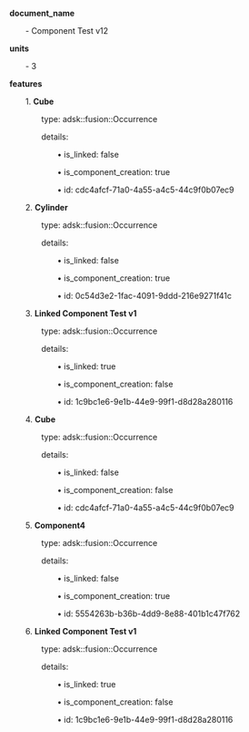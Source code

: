 **document_name**

&emsp;&emsp;- Component Test v12

**units**

&emsp;&emsp;- 3

**features**

&emsp;&emsp;1. **Cube**

&emsp;&emsp;&emsp;&emsp;type: adsk::fusion::Occurrence

&emsp;&emsp;&emsp;&emsp;details:

&emsp;&emsp;&emsp;&emsp;&emsp;&emsp;• is_linked: false

&emsp;&emsp;&emsp;&emsp;&emsp;&emsp;• is_component_creation: true

&emsp;&emsp;&emsp;&emsp;&emsp;&emsp;• id: cdc4afcf-71a0-4a55-a4c5-44c9f0b07ec9

&emsp;&emsp;2. **Cylinder**

&emsp;&emsp;&emsp;&emsp;type: adsk::fusion::Occurrence

&emsp;&emsp;&emsp;&emsp;details:

&emsp;&emsp;&emsp;&emsp;&emsp;&emsp;• is_linked: false

&emsp;&emsp;&emsp;&emsp;&emsp;&emsp;• is_component_creation: true

&emsp;&emsp;&emsp;&emsp;&emsp;&emsp;• id: 0c54d3e2-1fac-4091-9ddd-216e9271f41c

&emsp;&emsp;3. **Linked Component Test v1**

&emsp;&emsp;&emsp;&emsp;type: adsk::fusion::Occurrence

&emsp;&emsp;&emsp;&emsp;details:

&emsp;&emsp;&emsp;&emsp;&emsp;&emsp;• is_linked: true

&emsp;&emsp;&emsp;&emsp;&emsp;&emsp;• is_component_creation: false

&emsp;&emsp;&emsp;&emsp;&emsp;&emsp;• id: 1c9bc1e6-9e1b-44e9-99f1-d8d28a280116

&emsp;&emsp;4. **Cube**

&emsp;&emsp;&emsp;&emsp;type: adsk::fusion::Occurrence

&emsp;&emsp;&emsp;&emsp;details:

&emsp;&emsp;&emsp;&emsp;&emsp;&emsp;• is_linked: false

&emsp;&emsp;&emsp;&emsp;&emsp;&emsp;• is_component_creation: false

&emsp;&emsp;&emsp;&emsp;&emsp;&emsp;• id: cdc4afcf-71a0-4a55-a4c5-44c9f0b07ec9

&emsp;&emsp;5. **Component4**

&emsp;&emsp;&emsp;&emsp;type: adsk::fusion::Occurrence

&emsp;&emsp;&emsp;&emsp;details:

&emsp;&emsp;&emsp;&emsp;&emsp;&emsp;• is_linked: false

&emsp;&emsp;&emsp;&emsp;&emsp;&emsp;• is_component_creation: true

&emsp;&emsp;&emsp;&emsp;&emsp;&emsp;• id: 5554263b-b36b-4dd9-8e88-401b1c47f762

&emsp;&emsp;6. **Linked Component Test v1**

&emsp;&emsp;&emsp;&emsp;type: adsk::fusion::Occurrence

&emsp;&emsp;&emsp;&emsp;details:

&emsp;&emsp;&emsp;&emsp;&emsp;&emsp;• is_linked: true

&emsp;&emsp;&emsp;&emsp;&emsp;&emsp;• is_component_creation: false

&emsp;&emsp;&emsp;&emsp;&emsp;&emsp;• id: 1c9bc1e6-9e1b-44e9-99f1-d8d28a280116